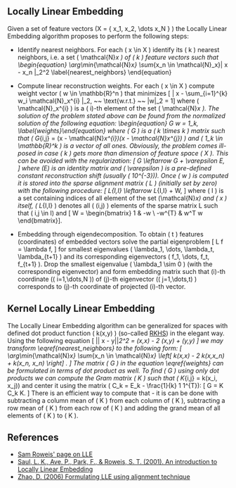 Locally Linear Embedding
------------------------

Given a set of feature vectors \(X = \{ x_1, x_2, \dots x_N \} \) the Locally Linear Embedding algorithm 
proposes to perform the following steps:

* Identify nearest neighbors. For each \( x \in X \) identify its \( k \) nearest 
  neighbors, i.e. a set \( \mathcal{N}_x \) of \( k \) feature vectors such that 
  \begin{equation} \arg\min_{\mathcal{N}_x} \sum_{x_n \in \mathcal{N}_x}\| x - x_n \|_2^2 \label{nearest_neighbors} \end{equation}

* Compute linear reconstruction weights. For each \( x \in X \) compute weight vector 
  \( w \in \mathbb{R}^n \) that minimizes 
  \[ \| x - \sum_{i=1}^{k} w_i \mathcal{N}_x^{i} \|_2, ~~ \text{w.r.t.} ~~ \|w\|_2 = 1\]
  where \( \mathcal{N}_x^{i} \) is a \( i\)-th element of the set \( \mathcal{N}_x \). 
  The solution of the problem stated above can be found from the normalized solution of the following equation:
  \begin{equation} G w = 1_k, \label{weights}\end{equation}
  where \( G \) is a \( k \times k \) matrix such 
  that \( G_{i,j} = (x - \mathcal{N}_x^{i})(x - \mathcal{N}_x^{j}) \) 
  and \( 1_k \in \mathbb{R}^k \) is a vector of all ones. Obviously, the 
  problem comes ill-posed in case \( k \) gets more than dimension of 
  feature space \( X \). This can be avoided with the regularization:
  \[ G \leftarrow G + \varepsilon E, \]
  where \(E\) is an identity matrix and \( \varepsilon \) is a pre-defined 
  constant reconstruction shift (usually \( 10^{-3}\)).
  Once \( w \) is computed it is stored into the sparse alignment matrix 
  \( L \) (initially set by zero) with the following procedure:
  \[ L_{I,I} \leftarrow L_{I,I} + W, \]
  where \( I \) is a set containing indices of all element 
  of the set \(\mathcal{N}_x\) and \( x \) itself, \( L_{I,I} \) denotes all 
  \( (i,j) \) elements of the sparse matrix L such that 
  \( i,j \in I\) and \[ W = \begin{bmatrix} 1 & -w \\ -w^{T} & w^T w \end{bmatrix}\].

* Embedding through eigendecomposition. To obtain \( t \) features (coordinates) of 
  embedded vectors solve the partial eigenproblem 
  \[ L f = \lambda f, \]
  for smallest eigenvalues \( \lambda_1, \dots, \lambda_t, \lambda_{t+1} \) and 
  its corresponding eigenvectors \( f_1, \dots, f_t, f_{t+1} \). Drop the smallest eigenvalue
  \( \lambda_1 \sim 0 \) (with the corresponding eigenvector) and form embedding matrix 
  such that \(i\)-th coordinate (\( i=1,\dots,N \)) of \(j\)-th eigenvector 
  (\( j=1,\dots,t\) ) corresponds to \(j\)-th coordinate 
  of projected \(i\)-th vector.

Kernel Locally Linear Embedding
-------------------------------

The Locally Linear Embedding algorithm can be generalized for spaces with 
defined dot product function \( k(x,y) \) (so-called [RKHS](http://en.wikipedia.org/wiki/Reproducing_kernel_Hilbert_space))
in the elegant way. Using the following equation
\[ || x - y||_2^2 = (x,x) - 2 (x,y) + (y,y) \]
we may transform \eqref{nearest_neighbors} to the following form:
\[ \arg\min_{\mathcal{N}_x} \sum_{x_n \in \mathcal{N}_x} \left[ k(x,x) - 2 k(x,x_n) + k(x_n, x_n) \right] . \]
The matrix \( G \) in the equation \eqref{weights} can be formulated in terms 
of dot product as well. To find \( G \) using only dot products we can compute 
the Gram matrix \( K \) such that \( K_{i,j} = k(x_i, x_j)\) and center it 
using the matrix \( C_k = E_k - \frac{1}{k} 1 1^{T}\):
\[ G = K C_k K. \]
There is an efficient way to compute that - it is can be done with
subtracting a column mean of \( K \) from each column of \( K \), 
subtracting a row mean of \( K \) from each row of \( K \) and 
adding the grand mean of all elements of \( K \) to \( K \).

References
----------

* [Sam Roweis' page on LLE](http://www.cs.nyu.edu/~roweis/lle/)
          <li><a href="http://citeseerx.ist.psu.edu/viewdoc/download?doi=10.1.1.123.7319&rep=rep1&type=pdf">Saul, L. K., Ave, P., Park, F., & Roweis, S. T. (2001). An introduction to Locally Linear Embedding</a></li>
          <li><a href="http://linkinghub.elsevier.com/retrieve/pii/S0031320306002160">Zhao, D. (2006) Formulating LLE using alignment technique</a></li>
        </ol>
